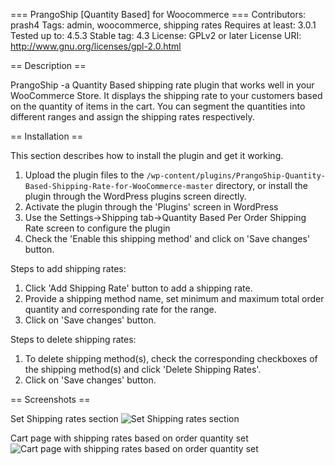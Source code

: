 === PrangoShip [Quantity Based] for Woocommerce ===
Contributors: prash4
Tags: admin, woocommerce, shipping rates
Requires at least: 3.0.1
Tested up to: 4.5.3
Stable tag: 4.3
License: GPLv2 or later
License URI: http://www.gnu.org/licenses/gpl-2.0.html

== Description ==

PrangoShip -a Quantity Based shipping rate plugin that works well in your WooCommerce Store. It displays the shipping rate to your customers based on the quantity of items in the cart. You can segment the quantities into different ranges and assign the shipping rates respectively.

== Installation ==

This section describes how to install the plugin and get it working.


1. Upload the plugin files to the `/wp-content/plugins/PrangoShip-Quantity-Based-Shipping-Rate-for-WooCommerce-master` directory, or install the plugin through the WordPress plugins screen directly.
2. Activate the plugin through the 'Plugins' screen in WordPress
3. Use the Settings->Shipping tab->Quantity Based Per Order Shipping Rate screen to configure the plugin
4. Check the 'Enable this shipping method' and click on 'Save changes' button. 


Steps to add shipping rates:

1. Click 'Add Shipping Rate' button to add a shipping rate.
2. Provide a shipping method name, set minimum and maximum total order quantity and corresponding rate for the range.
3. Click on 'Save changes' button.

Steps to delete shipping rates:

1. To delete shipping method(s), check the corresponding checkboxes of the shipping method(s) and click 'Delete Shipping Rates'.
2. Click on 'Save changes' button.

== Screenshots ==

Set Shipping rates section
![Set Shipping rates section](https://github.com/PrashanthiRamesh/PrangoShip-Quantity-Based-Shipping-Rate-for-WooCommerce/blob/master/assests/screenshot-1.png )


Cart page with shipping rates based on order quantity set
![Cart page with shipping rates based on order quantity set](https://github.com/PrashanthiRamesh/PrangoShip-Quantity-Based-Shipping-Rate-for-WooCommerce/blob/master/assests/screenshot-2.png )
